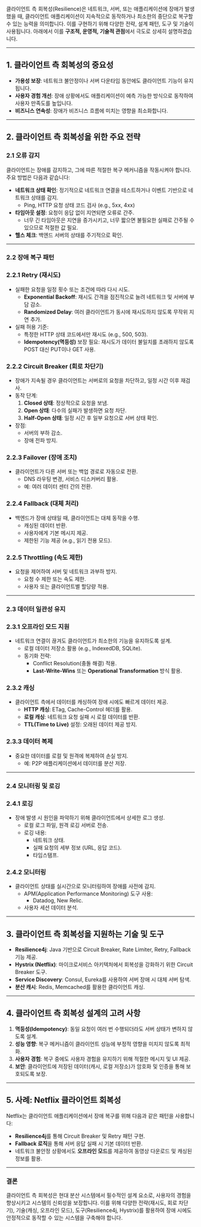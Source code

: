 클라이언트 측 회복성(Resilience)은 네트워크, 서버, 또는 애플리케이션에 장애가 발생했을 때, 클라이언트 애플리케이션이 지속적으로 동작하거나 최소한의 중단으로 복구할 수 있는 능력을 의미합니다. 이를 구현하기 위해 다양한 전략, 설계 패턴, 도구 및 기술이 사용됩니다. 아래에서 이를 **구조적, 운영적, 기술적 관점**에서 극도로 상세히 설명하겠습니다.

---

## **1. 클라이언트 측 회복성의 중요성**

- **가용성 보장**: 네트워크 불안정이나 서버 다운타임 동안에도 클라이언트 기능이 유지됩니다.
- **사용자 경험 개선**: 장애 상황에서도 애플리케이션이 예측 가능한 방식으로 동작하여 사용자 만족도를 높입니다.
- **비즈니스 연속성**: 장애가 비즈니스 흐름에 미치는 영향을 최소화합니다.

---

## **2. 클라이언트 측 회복성을 위한 주요 전략**

### 2.1 **오류 감지**

클라이언트는 장애를 감지하고, 그에 따른 적절한 복구 메커니즘을 작동시켜야 합니다. 주요 방법은 다음과 같습니다:

- **네트워크 상태 확인**: 정기적으로 네트워크 연결을 테스트하거나 이벤트 기반으로 네트워크 상태를 감지.
    - Ping, HTTP 요청 상태 코드 검사 (e.g., 5xx, 4xx)
- **타임아웃 설정**: 요청이 응답 없이 지연되면 오류로 간주.
    - 너무 긴 타임아웃은 지연을 증가시키고, 너무 짧으면 불필요한 실패로 간주될 수 있으므로 적절한 값 필요.
- **헬스 체크**: 백엔드 서버의 상태를 주기적으로 확인.

---

### 2.2 **장애 복구 패턴**

### 2.2.1 **Retry (재시도)**

- 실패한 요청을 일정 횟수 또는 조건에 따라 다시 시도.
    - **Exponential Backoff**: 재시도 간격을 점진적으로 늘려 네트워크 및 서버에 부담 감소.
    - **Randomized Delay**: 여러 클라이언트가 동시에 재시도하지 않도록 무작위 지연 추가.
- 실패 허용 기준:
    - 특정한 HTTP 상태 코드에서만 재시도 (e.g., 500, 503).
    - **Idempotency(멱등성)** 보장 필요: 재시도가 데이터 불일치를 초래하지 않도록 POST 대신 PUT이나 GET 사용.

### 2.2.2 **Circuit Breaker (회로 차단기)**

- 장애가 지속될 경우 클라이언트는 서버로의 요청을 차단하고, 일정 시간 이후 재검사.
- 동작 단계:
    1. **Closed 상태**: 정상적으로 요청을 보냄.
    2. **Open 상태**: 다수의 실패가 발생하면 요청 차단.
    3. **Half-Open 상태**: 일정 시간 후 일부 요청으로 서버 상태 확인.
- 장점:
    - 서버의 부하 감소.
    - 장애 전파 방지.

### 2.2.3 **Failover (장애 조치)**

- 클라이언트가 다른 서버 또는 백업 경로로 자동으로 전환.
    - DNS 라우팅 변경, 서비스 디스커버리 활용.
    - 예: 여러 데이터 센터 간의 전환.

### 2.2.4 **Fallback (대체 처리)**

- 백엔드가 장애 상태일 때, 클라이언트는 대체 동작을 수행.
    - 캐싱된 데이터 반환.
    - 사용자에게 기본 메시지 제공.
    - 제한된 기능 제공 (e.g., 읽기 전용 모드).

### 2.2.5 **Throttling (속도 제한)**

- 요청을 제어하여 서버 및 네트워크 과부하 방지.
    - 요청 수 제한 또는 속도 제한.
    - 사용자 또는 클라이언트별 할당량 적용.

---

### 2.3 **데이터 일관성 유지**

### 2.3.1 **오프라인 모드 지원**

- 네트워크 연결이 끊겨도 클라이언트가 최소한의 기능을 유지하도록 설계.
    - 로컬 데이터 저장소 활용 (e.g., IndexedDB, SQLite).
    - 동기화 전략:
        - Conflict Resolution(충돌 해결) 적용.
        - **Last-Write-Wins** 또는 **Operational Transformation** 방식 활용.

### 2.3.2 **캐싱**

- 클라이언트 측에서 데이터를 캐싱하여 장애 시에도 빠르게 데이터 제공.
    - **HTTP 캐싱**: ETag, Cache-Control 헤더를 활용.
    - **로컬 캐싱**: 네트워크 요청 실패 시 로컬 데이터를 반환.
    - **TTL(Time to Live)** 설정: 오래된 데이터 제공 방지.

### 2.3.3 **데이터 복제**

- 중요한 데이터를 로컬 및 원격에 복제하여 손실 방지.
    - 예: P2P 애플리케이션에서 데이터를 분산 저장.

---

### 2.4 **모니터링 및 로깅**

### 2.4.1 **로깅**

- 장애 발생 시 원인을 파악하기 위해 클라이언트에서 상세한 로그 생성.
    - 로컬 로그 파일, 원격 로깅 서버로 전송.
    - 로깅 내용:
        - 네트워크 상태.
        - 실패 요청의 세부 정보 (URL, 응답 코드).
        - 타임스탬프.

### 2.4.2 **모니터링**

- 클라이언트 상태를 실시간으로 모니터링하여 장애를 사전에 감지.
    - APM(Application Performance Monitoring) 도구 사용:
        - Datadog, New Relic.
    - 사용자 세션 데이터 분석.

---

## **3. 클라이언트 측 회복성을 지원하는 기술 및 도구**

- **Resilience4j**: Java 기반으로 Circuit Breaker, Rate Limiter, Retry, Fallback 기능 제공.
- **Hystrix (Netflix)**: 마이크로서비스 아키텍처에서 회복성을 강화하기 위한 Circuit Breaker 도구.
- **Service Discovery**: Consul, Eureka를 사용하여 서버 장애 시 대체 서버 탐색.
- **분산 캐시**: Redis, Memcached를 활용한 클라이언트 캐싱.

---

## **4. 클라이언트 측 회복성 설계의 고려 사항**

1. **멱등성(Idempotency)**: 동일 요청이 여러 번 수행되더라도 서버 상태가 변하지 않도록 설계.
2. **성능 영향**: 복구 메커니즘이 클라이언트 성능에 부정적 영향을 미치지 않도록 최적화.
3. **사용자 경험**: 복구 중에도 사용자 경험을 유지하기 위해 적절한 메시지 및 UI 제공.
4. **보안**: 클라이언트에 저장된 데이터(캐시, 로컬 저장소)가 암호화 및 인증을 통해 보호되도록 보장.

---

## **5. 사례: Netflix 클라이언트 회복성**

Netflix는 클라이언트 애플리케이션에서 장애 복구를 위해 다음과 같은 패턴을 사용합니다:

- **Resilience4j**를 통해 Circuit Breaker 및 Retry 패턴 구현.
- **Fallback 로직**을 통해 서버 응답 실패 시 기본 데이터 반환.
- 네트워크 불안정 상황에서도 **오프라인 모드**를 제공하여 동영상 다운로드 및 캐싱된 정보를 활용.

---

### **결론**

클라이언트 측 회복성은 현대 분산 시스템에서 필수적인 설계 요소로, 사용자의 경험을 향상시키고 시스템의 신뢰성을 보장합니다. 이를 위해 다양한 전략(재시도, 회로 차단기), 기술(캐싱, 오프라인 모드), 도구(Resilience4j, Hystrix)를 활용하여 장애 시에도 안정적으로 동작할 수 있는 시스템을 구축해야 합니다.